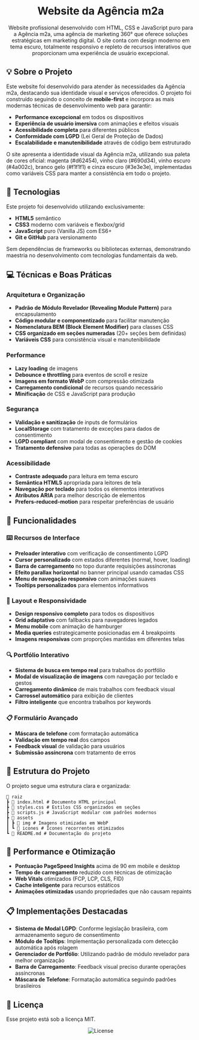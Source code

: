 <h1 align="center"> Website da Agência m2a </h1>

<p align="center">
Website profissional desenvolvido com HTML, CSS e JavaScript puro para a Agência m2a, uma agência de marketing 360° que oferece soluções estratégicas em marketing digital. O site conta com design moderno em tema escuro, totalmente responsivo e repleto de recursos interativos que proporcionam uma experiência de usuário excepcional.
</p>

## 💡 Sobre o Projeto

Este website foi desenvolvido para atender às necessidades da Agência m2a, destacando sua identidade visual e serviços oferecidos. O projeto foi construído seguindo o conceito de **mobile-first** e incorpora as mais modernas técnicas de desenvolvimento web para garantir:

- **Performance excepcional** em todos os dispositivos
- **Experiência de usuário imersiva** com animações e efeitos visuais
- **Acessibilidade completa** para diferentes públicos
- **Conformidade com LGPD** (Lei Geral de Proteção de Dados)
- **Escalabilidade e manutenibilidade** através de código bem estruturado

O site apresenta a identidade visual da Agência m2a, utilizando sua paleta de cores oficial: magenta (#d62454), vinho claro (#690d34), vinho escuro (#4a002c), branco gelo (#f1f1f1) e cinza escuro (#3e3e3e), implementadas como variáveis CSS para manter a consistência em todo o projeto.

## 🚀 Tecnologias

Este projeto foi desenvolvido utilizando exclusivamente:

- **HTML5** semântico
- **CSS3** moderno com variáveis e flexbox/grid
- **JavaScript** puro (Vanilla JS) com ES6+
- **Git e GitHub** para versionamento

Sem dependências de frameworks ou bibliotecas externas, demonstrando maestria no desenvolvimento com tecnologias fundamentais da web.

## 💻 Técnicas e Boas Práticas

### **Arquitetura e Organização**

- **Padrão de Módulo Revelador (Revealing Module Pattern)** para encapsulamento
- **Código modular e componentizado** para facilitar manutenção
- **Nomenclatura BEM (Block Element Modifier)** para classes CSS
- **CSS organizado em seções numeradas** (20+ seções bem definidas)
- **Variáveis CSS** para consistência visual e manutenibilidade

### **Performance**

- **Lazy loading** de imagens
- **Debounce e throttling** para eventos de scroll e resize
- **Imagens em formato WebP** com compressão otimizada
- **Carregamento condicional** de recursos quando necessário
- **Minificação** de CSS e JavaScript para produção

### **Segurança**

- **Validação e sanitização** de inputs de formulários
- **LocalStorage** com tratamento de exceções para dados de consentimento
- **LGPD compliant** com modal de consentimento e gestão de cookies
- **Tratamento defensivo** para todas as operações do DOM

### **Acessibilidade**

- **Contraste adequado** para leitura em tema escuro
- **Semântica HTML5** apropriada para leitores de tela
- **Navegação por teclado** para todos os elementos interativos
- **Atributos ARIA** para melhor descrição de elementos
- **Prefers-reduced-motion** para respeitar preferências de usuário

## 🤖 Funcionalidades

### **⌨️ Recursos de Interface**

- **Preloader interativo** com verificação de consentimento LGPD
- **Cursor personalizado** com estados diferentes (normal, hover, loading)
- **Barra de carregamento** no topo durante requisições assíncronas
- **Efeito parallax horizontal** no banner principal usando camadas CSS
- **Menu de navegação responsivo** com animações suaves
- **Tooltips personalizados** para elementos informativos

### **📱 Layout e Responsividade**

- **Design responsivo completo** para todos os dispositivos
- **Grid adaptativo** com fallbacks para navegadores legados
- **Menu mobile** com animação de hamburger
- **Media queries** estrategicamente posicionadas em 4 breakpoints
- **Imagens responsivas** com proporções mantidas em diferentes telas

### **🔍 Portfólio Interativo**

- **Sistema de busca em tempo real** para trabalhos do portfólio
- **Modal de visualização de imagens** com navegação por teclado e gestos
- **Carregamento dinâmico** de mais trabalhos com feedback visual
- **Carrossel automático** para exibição de clientes
- **Filtro inteligente** que encontra trabalhos por keywords

### **📋 Formulário Avançado**

- **Máscara de telefone** com formatação automática
- **Validação em tempo real** dos campos
- **Feedback visual** de validação para usuários
- **Submissão assíncrona** com tratamento de erros

## 🔧 Estrutura do Projeto

O projeto segue uma estrutura clara e organizada:
```
📁 raiz
┣ 📄 index.html # Documento HTML principal
┣ 📄 styles.css # Estilos CSS organizados em seções
┣ 📄 scripts.js # JavaScript modular com padrões modernos
┣ 📁 assets
┃ ┣ 📁 img # Imagens otimizadas em WebP
┃ ┗ 📁 icones # Ícones recorrentes otimizados
┗ 📄 README.md # Documentação do projeto
```

## 🚦 Performance e Otimização

- **Pontuação PageSpeed Insights** acima de 90 em mobile e desktop
- **Tempo de carregamento** reduzido com técnicas de otimização
- **Web Vitals** otimizados (FCP, LCP, CLS, FID)
- **Cache inteligente** para recursos estáticos
- **Animações otimizadas** usando propriedades que não causam repaints

## 📋 Implementações Destacadas

- **Sistema de Modal LGPD**: Conforme legislação brasileira, com armazenamento seguro de consentimento
- **Módulo de Tooltips**: Implementação personalizada com detecção automática após rolagem
- **Gerenciador de Portfólio**: Utilizando padrão de módulo revelador para melhor organização
- **Barra de Carregamento**: Feedback visual preciso durante operações assíncronas
- **Máscara de Telefone**: Formatação automática seguindo padrões brasileiros

## 🧾 Licença

Esse projeto está sob a licença MIT.

<p align="center">
  <img alt="License" src="https://img.shields.io/static/v1?label=license&message=MIT&color=49AA26&labelColor=000000">
</p>
